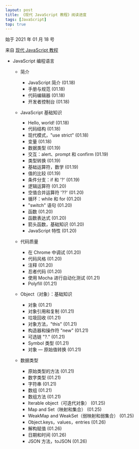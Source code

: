 ```yaml
---
layout: post
title: 《现代 JavaScript 教程》阅读进度
tags: [JavaScript]
top: true
---
```


始于 2021 年 01 月 18 号

来自 [现代 JavaScript 教程](https://zh.javascript.info/)

- JavaScript 编程语言

  - 简介

    - JavaScript 简介 (01.18)
    - 手册与规范 (01.18)
    - 代码编辑器 (01.18)
    - 开发者控制台 (01.18)

  - JavaScript 基础知识

    - Hello, world! (01.18)
    - 代码结构 (01.18)
    - 现代模式，"use strict" (01.18)
    - 变量 (01.18)
    - 数据类型 (01.19)
    - 交互：alert、prompt 和 confirm (01.19)
    - 类型转换 (01.19)
    - 基础运算符，数学 (01.19)
    - 值的比较 (01.19)
    - 条件分支：if 和 '?' (01.19)
    - 逻辑运算符 (01.20)
    - 空值合并运算符 '??' (01.20)
    - 循环：while 和 for (01.20)
    - "switch" 语句 (01.20)
    - 函数 (01.20)
    - 函数表达式 (01.20)
    - 箭头函数，基础知识 (01.20)
    - JavaScript 特性 (01.20)

  - 代码质量

    - 在 Chrome 中调试 (01.20)
    - 代码风格 (01.20)
    - 注释 (01.20)
    - 忍者代码 (01.20)
    - 使用 Mocha 进行自动化测试 (01.21)
    - Polyfill (01.21)

  - Object（对象）：基础知识

    - 对象 (01.21)
    - 对象引用和复制 (01.21)
    - 垃圾回收 (01.21)
    - 对象方法，"this" (01.21)
    - 构造器和操作符 "new" (01.21)
    - 可选链 "?." (01.21)
    - Symbol 类型 (01.21)
    - 对象 — 原始值转换 (01.21)

  - 数据类型

    - 原始类型的方法 (01.21)
    - 数字类型 (01.21)
    - 字符串 (01.21)
    - 数组 (01.21)
    - 数组方法 (01.21)
    - Iterable object（可迭代对象） (01.25)
    - Map and Set（映射和集合） (01.25)
    - WeakMap and WeakSet（弱映射和弱集合） (01.25)
    - Object.keys，values，entries (01.26)
    - 解构赋值 (01.26)
    - 日期和时间 (01.26)
    - JSON 方法，toJSON (01.26)
